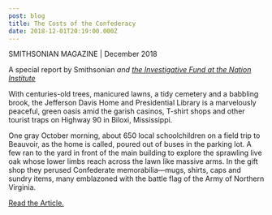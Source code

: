 ```yaml
---
post: blog
title: The Costs of the Confederacy
date: 2018-12-01T20:19:00.000Z
---
```

SMITHSONIAN MAGAZINE | December 2018

A special report by Smithsonian *and [the Investigative Fund at the Nation Institute](https://theinvestigativefund.org/)*

With centuries-old trees, manicured lawns, a tidy cemetery and a babbling brook, the Jefferson Davis Home and Presidential Library is a marvelously peaceful, green oasis amid the garish casinos, T-shirt shops and other tourist traps on Highway 90 in Biloxi, Mississippi.

One gray October morning, about 650 local schoolchildren on a field trip to Beauvoir, as the home is called, poured out of buses in the parking lot. A few ran to the yard in front of the main building to explore the sprawling live oak whose lower limbs reach across the lawn like massive arms. In the gift shop they perused Confederate memorabilia—mugs, shirts, caps and sundry items, many emblazoned with the battle flag of the Army of Northern Virginia.

[Read the Article.](https://www.smithsonianmag.com/history/costs-confederacy-special-report-180970731/)